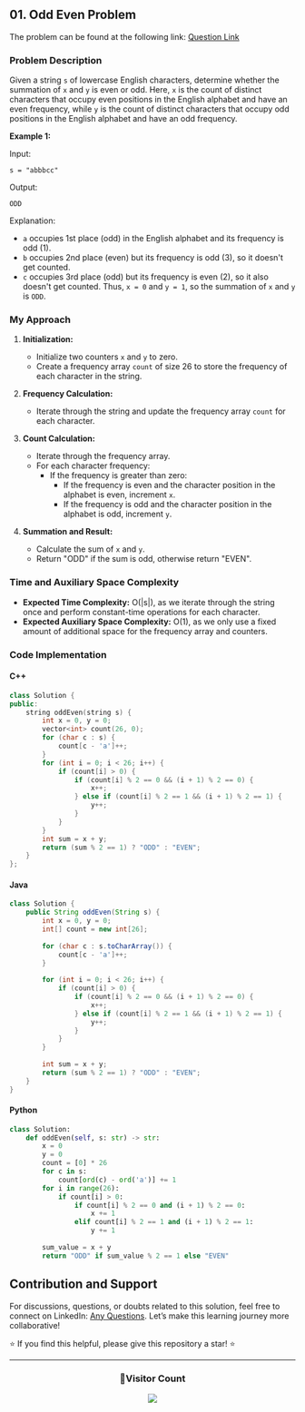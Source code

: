 ## 01. Odd Even Problem

The problem can be found at the following link: [Question Link](https://www.geeksforgeeks.org/problems/help-nobita0532/1)

### Problem Description

Given a string `s` of lowercase English characters, determine whether the summation of `x` and `y` is even or odd. Here, `x` is the count of distinct characters that occupy even positions in the English alphabet and have an even frequency, while `y` is the count of distinct characters that occupy odd positions in the English alphabet and have an odd frequency.

**Example 1:**

Input:
```
s = "abbbcc"
```
Output:
```
ODD
```
Explanation:
- `a` occupies 1st place (odd) in the English alphabet and its frequency is odd (1).
- `b` occupies 2nd place (even) but its frequency is odd (3), so it doesn't get counted.
- `c` occupies 3rd place (odd) but its frequency is even (2), so it also doesn't get counted.
Thus, `x = 0` and `y = 1`, so the summation of `x` and `y` is `ODD`.

### My Approach

1. **Initialization:**
   - Initialize two counters `x` and `y` to zero.
   - Create a frequency array `count` of size 26 to store the frequency of each character in the string.

2. **Frequency Calculation:**
   - Iterate through the string and update the frequency array `count` for each character.

3. **Count Calculation:**
   - Iterate through the frequency array.
   - For each character frequency:
     - If the frequency is greater than zero:
       - If the frequency is even and the character position in the alphabet is even, increment `x`.
       - If the frequency is odd and the character position in the alphabet is odd, increment `y`.

4. **Summation and Result:**
   - Calculate the sum of `x` and `y`.
   - Return "ODD" if the sum is odd, otherwise return "EVEN".

### Time and Auxiliary Space Complexity

- **Expected Time Complexity:** O(|s|), as we iterate through the string once and perform constant-time operations for each character.
- **Expected Auxiliary Space Complexity:** O(1), as we only use a fixed amount of additional space for the frequency array and counters.

### Code Implementation

#### C++

```cpp
class Solution {
public:
    string oddEven(string s) {
        int x = 0, y = 0;
        vector<int> count(26, 0);
        for (char c : s) {
            count[c - 'a']++;
        }
        for (int i = 0; i < 26; i++) {
            if (count[i] > 0) {
                if (count[i] % 2 == 0 && (i + 1) % 2 == 0) {
                    x++;
                } else if (count[i] % 2 == 1 && (i + 1) % 2 == 1) {
                    y++;
                }
            }
        }
        int sum = x + y;
        return (sum % 2 == 1) ? "ODD" : "EVEN";
    }
};
```

#### Java

```java
class Solution {
    public String oddEven(String s) {
        int x = 0, y = 0;
        int[] count = new int[26];
        
        for (char c : s.toCharArray()) {
            count[c - 'a']++;
        }
        
        for (int i = 0; i < 26; i++) {
            if (count[i] > 0) {
                if (count[i] % 2 == 0 && (i + 1) % 2 == 0) {
                    x++;
                } else if (count[i] % 2 == 1 && (i + 1) % 2 == 1) {
                    y++;
                }
            }
        }
        
        int sum = x + y;
        return (sum % 2 == 1) ? "ODD" : "EVEN";
    }
}
```

#### Python

```python
class Solution:
    def oddEven(self, s: str) -> str:
        x = 0
        y = 0
        count = [0] * 26
        for c in s:
            count[ord(c) - ord('a')] += 1
        for i in range(26):
            if count[i] > 0:
                if count[i] % 2 == 0 and (i + 1) % 2 == 0:
                    x += 1
                elif count[i] % 2 == 1 and (i + 1) % 2 == 1:
                    y += 1
        
        sum_value = x + y
        return "ODD" if sum_value % 2 == 1 else "EVEN"
```

## Contribution and Support

For discussions, questions, or doubts related to this solution, feel free to connect on LinkedIn: [Any Questions](https://www.linkedin.com/in/het-patel-8b110525a/). Let’s make this learning journey more collaborative!

⭐ If you find this helpful, please give this repository a star! ⭐

---

<div align="center">
  <h3><b>📍Visitor Count</b></h3>
</div>

<p align="center">
  <img src="https://profile-counter.glitch.me/Hunterdii/count.svg" />
</p>
